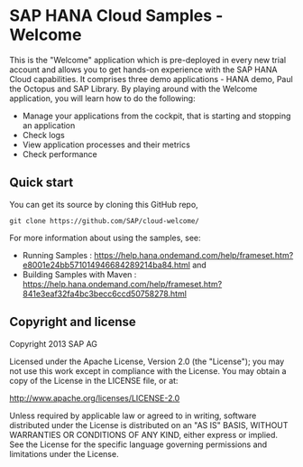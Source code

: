 SAP HANA Cloud Samples - Welcome
==========================================

This is the "Welcome" application which is pre-deployed in every new trial account and allows you to get hands-on experience with the SAP HANA Cloud capabilities.
It comprises three demo applications - HANA demo, Paul the Octopus and SAP Library.
By playing around with the Welcome application, you will learn how to do the following:

- Manage your applications from the cockpit, that is starting and stopping an application
- Check logs
- View application processes and their metrics
- Check performance


Quick start
-----------

You can get its source by cloning this GitHub repo,

`git clone https://github.com/SAP/cloud-welcome/`

For more information about using the samples, see:
- Running Samples : https://help.hana.ondemand.com/help/frameset.htm?e8001e24bb571014946684289214ba84.html
and 
- Building Samples with Maven : https://help.hana.ondemand.com/help/frameset.htm?841e3eaf32fa4bc3becc6ccd50758278.html


Copyright and license
---------------------

Copyright 2013 SAP AG

Licensed under the Apache License, Version 2.0 (the "License");
you may not use this work except in compliance with the License.
You may obtain a copy of the License in the LICENSE file, or at:

   http://www.apache.org/licenses/LICENSE-2.0

Unless required by applicable law or agreed to in writing, software
distributed under the License is distributed on an "AS IS" BASIS,
WITHOUT WARRANTIES OR CONDITIONS OF ANY KIND, either express or implied.
See the License for the specific language governing permissions and
limitations under the License.
